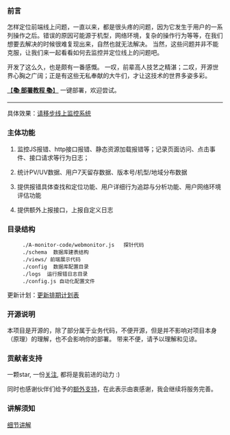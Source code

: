    
   ### 前言
   怎样定位前端线上问题，一直以来，都是很头疼的问题，因为它发生于用户的一系列操作之后。错误的原因可能源于机型，网络环境，复杂的操作行为等等，在我们想要去解决的时候很难复现出来，自然也就无法解决。 当然，这些问题并非不能克服，让我们来一起看看如何去监控并定位线上的问题吧。
   
   开发了这么久，也是颇有一番感慨。 一叹，前辈高人技艺之精湛；二叹，开源世界心胸之广阔；正是有这些无私奉献的大牛们，才让这技术的世界多姿多彩。
   
   
   
[【**📚 部署教程 📚**】](./Document.md) 一键部署，欢迎尝试。
   
   

---------------------------------------------------------

具体效果：[请移步线上监控系统](http://www.webfunny.cn/webfunny_multi/home.html)

### 主体功能
1. 监控JS报错、http接口报错、静态资源加载报错等；记录页面访问、点击事件、接口请求等行为日志；

2. 统计PV/UV数据、用户7天留存数据、版本号/机型/地域分布数据

3. 提供报错具体查找和定位功能、用户详细行为追踪与分析功能、用户网络环境评估功能

4. 提供额外上报接口，上报自定义日志


### 目录结构
         ./A-monitor-code/webmonitor.js   探针代码
         ./schema  数据库建表结构
         ./views/ 前端展示代码
         ./config  数据库配置目录
         ./logs  运行报错日志目录
         ./config.js 自动化配置文件

更新计划：[更新排期计划表](https://github.com/a597873885/webfunny_monitor/blob/master/UpdateList.md)

### 开源说明
本项目是开源的，除了部分属于业务代码，不便开源，但是并不影响对项目本身（原理）的理解，也不会影响你的部署。
带来不便，请予以理解和见谅。

### 贡献者支持
一颗star, 一份[关注](https://zhuanlan.zhihu.com/webfunny), 都将是我前进的动力  :)

同时也感谢伙伴们给予的[额外支持](https://github.com/a597873885/webfunny_monitor/blob/master/Support.md)，在此表示由衷感谢，我会继续将服务完善。


### 讲解须知

[细节讲解](https://zhuanlan.zhihu.com/webfunny)
